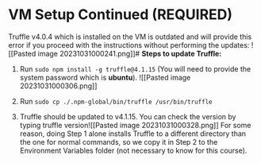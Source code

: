 # VM Setup Continued (REQUIRED)
Truffle v4.0.4 which is installed on the VM is outdated and will provide this error if you proceed with the instructions without performing the updates:
![[Pasted image 20231031000241.png]]# **Steps to update Truffle:**

1. Run `sudo npm install -g truffle@4.1.15` (You will need to provide the system password which is **ubuntu**).
![[Pasted image 20231031000306.png]]

2. Run `sudo cp ./.npm-global/bin/truffle /usr/bin/truffle`

3. Truffle should be updated to v4.1.15. You can check the version by typing truffle version![[Pasted image 20231031000328.png]]
For some reason, doing Step 1 alone installs Truffle to a different directory than the one for normal commands, so we copy it in Step 2 to the Environment Variables folder (not necessary to know for this course).